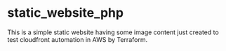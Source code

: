 # static_website_php
This is a simple static website having some image content just created to test cloudfront automation in AWS by Terraform.
